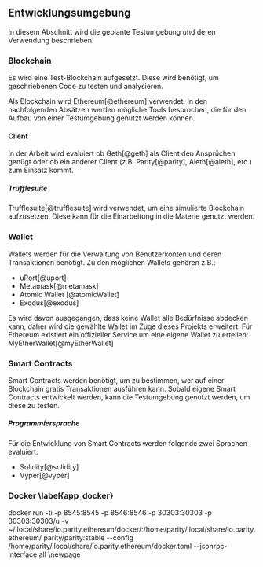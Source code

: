 ## Entwicklungsumgebung

In diesem Abschnitt wird die geplante Testumgebung und deren Verwendung beschrieben. 


### Blockchain

Es wird eine Test-Blockchain aufgesetzt. Diese wird benötigt, um geschriebenen Code zu testen und analysieren. 

Als Blockchain wird Ethereum[@ethereum] verwendet. 
In den nachfolgenden Absätzen werden mögliche Tools besprochen, die für den Aufbau von einer Testumgebung genutzt werden können. 

#### Client

In der Arbeit wird evaluiert ob Geth[@geth] als Client den Ansprüchen genügt oder ob ein anderer Client (z.B. Parity[@parity], Aleth[@aleth], etc.) zum Einsatz kommt.


##### Trufflesuite

Trufflesuite[@trufflesuite] wird verwendet, um eine simulierte Blockchain aufzusetzen. Diese kann für die Einarbeitung in die Materie genutzt werden.

### Wallet

Wallets werden für die Verwaltung von Benutzerkonten und deren Transaktionen benötigt. 
Zu den möglichen Wallets gehören z.B.:

- uPort[@uport]
- Metamask[@metamask]
- Atomic Wallet [@atomicWallet]
- Exodus[@exodus]

Es wird davon ausgegangen, dass keine Wallet alle Bedürfnisse abdecken kann, daher wird die gewählte Wallet im Zuge dieses Projekts erweitert. Für Ethereum existiert ein offizieller Service um eine eigene Wallet zu ertellen: MyEtherWallet[@myEtherWallet]

### Smart Contracts

Smart Contracts werden benötigt, um zu bestimmen, wer auf einer Blockchain gratis Transaktionen ausführen kann. 
Sobald eigene Smart Contracts entwickelt werden, kann die Testumgebung genutzt werden, um diese zu testen.


##### Programmiersprache

Für die Entwicklung von Smart Contracts werden folgende zwei Sprachen evaluiert: 

- Solidity[@solidity]
- Vyper[@vyper]

### Docker \label{app_docker}

docker run -ti -p 8545:8545 -p 8546:8546 -p 30303:30303 -p 30303:30303/u -v ~/.local/share/io.parity.ethereum/docker/:/home/parity/.local/share/io.parity.ethereum/ parity/parity:stable --config /home/parity/.local/share/io.parity.ethereum/docker.toml --jsonrpc-interface all
\newpage
